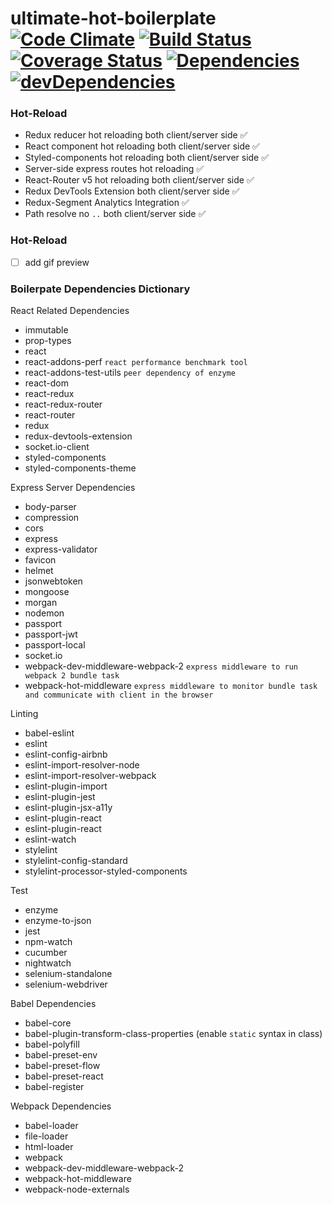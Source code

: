 # ultimate-hot-boilerplate [![Code Climate](https://codeclimate.com/github/zhenyulin/ultimate-hot-boilerplate/badges/gpa.svg)](https://codeclimate.com/github/zhenyulin/ultimate-hot-boilerplate) [![Build Status](https://travis-ci.org/zhenyulin/ultimate-hot-boilerplate.svg?branch=master)](https://travis-ci.org/zhenyulin/ultimate-hot-boilerplate) [![Coverage Status](https://coveralls.io/repos/github/zhenyulin/ultimate-hot-boilerplate/badge.svg?branch=master)](https://coveralls.io/github/zhenyulin/ultimate-hot-boilerplate?branch=master) [![Dependencies](https://david-dm.org/zhenyulin/ultimate-hot-boilerplate.svg)](https://david-dm.org/zhenyulin/ultimate-hot-boilerplate) [![devDependencies](https://david-dm.org/zhenyulin/ultimate-hot-boilerplate/dev-status.svg)](https://david-dm.org/zhenyulin/ultimate-hot-boilerplate?type=dev)



### Hot-Reload
  * Redux reducer hot reloading both client/server side ✅
  * React component hot reloading both client/server side ✅
  * Styled-components hot reloading both client/server side ✅
  * Server-side express routes hot reloading ✅
  * React-Router v5 hot reloading both client/server side ✅
  * Redux DevTools Extension both client/server side ✅
  * Redux-Segment Analytics Integration ✅
  * Path resolve no `..` both client/server side ✅



### Hot-Reload
- [ ] add gif preview



### Boilerpate Dependencies Dictionary

React Related Dependencies
 * immutable
 * prop-types
 * react
 * react-addons-perf `react performance benchmark tool`
 * react-addons-test-utils `peer dependency of enzyme`
 * react-dom
 * react-redux
 * react-redux-router
 * react-router
 * redux
 * redux-devtools-extension
 * socket.io-client
 * styled-components
 * styled-components-theme

Express Server Dependencies
 * body-parser
 * compression
 * cors
 * express
 * express-validator
 * favicon
 * helmet
 * jsonwebtoken
 * mongoose
 * morgan
 * nodemon
 * passport
 * passport-jwt
 * passport-local
 * socket.io
 * webpack-dev-middleware-webpack-2 `express middleware to run webpack 2 bundle task`
 * webpack-hot-middleware `express middleware to monitor bundle task and communicate with client in the browser`

Linting
 * babel-eslint
 * eslint
 * eslint-config-airbnb
 * eslint-import-resolver-node
 * eslint-import-resolver-webpack
 * eslint-plugin-import
 * eslint-plugin-jest
 * eslint-plugin-jsx-a11y
 * eslint-plugin-react
 * eslint-plugin-react
 * eslint-watch
 * stylelint
 * stylelint-config-standard
 * stylelint-processor-styled-components

Test
 * enzyme
 * enzyme-to-json
 * jest
 * npm-watch
 * cucumber
 * nightwatch
 * selenium-standalone
 * selenium-webdriver

Babel Dependencies
 * babel-core
 * babel-plugin-transform-class-properties (enable `static` syntax in class)
 * babel-polyfill
 * babel-preset-env
 * babel-preset-flow
 * babel-preset-react
 * babel-register

Webpack Dependencies
 * babel-loader
 * file-loader
 * html-loader
 * webpack
 * webpack-dev-middleware-webpack-2
 * webpack-hot-middleware
 * webpack-node-externals

